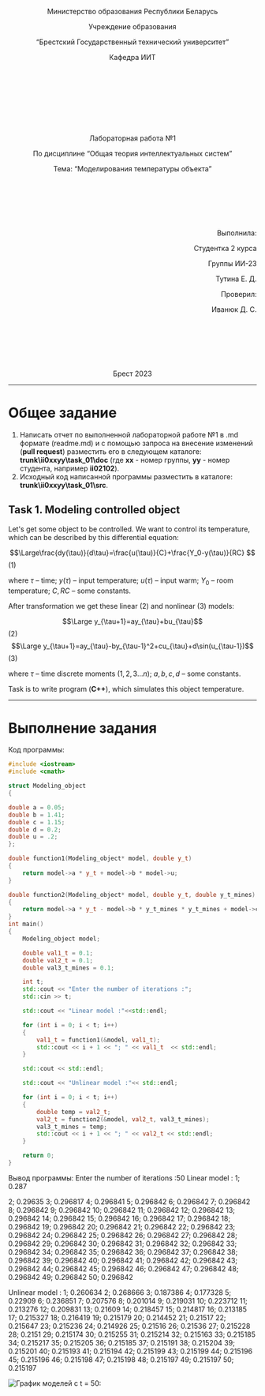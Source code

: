 <p align="center"> Министерство образования Республики Беларусь</p>
<p align="center">Учреждение образования</p>
<p align="center">“Брестский Государственный технический университет”</p>
<p align="center">Кафедра ИИТ</p>
<br><br><br><br><br><br><br>
<p align="center">Лабораторная работа №1</p>
<p align="center">По дисциплине “Общая теория интеллектуальных систем”</p>
<p align="center">Тема: “Моделирования температуры объекта”</p>
<br><br><br><br><br>
<p align="right">Выполнила:</p>
<p align="right">Студентка 2 курса</p>
<p align="right">Группы ИИ-23</p>
<p align="right">Тутина Е. Д.</p>
<p align="right">Проверил:</p>
<p align="right">Иванюк Д. С.</p>
<br><br><br><br><br>
<p align="center">Брест 2023</p>

---

# Общее задание #
1. Написать отчет по выполненной лабораторной работе №1 в .md формате (readme.md) и с помощью запроса на внесение изменений (**pull request**) разместить его в следующем каталоге: **trunk\ii0xxyy\task_01\doc** (где **xx** - номер группы, **yy** - номер студента, например **ii02102**).
2. Исходный код написанной программы разместить в каталоге: **trunk\ii0xxyy\task_01\src**.

## Task 1. Modeling controlled object ##
Let's get some object to be controlled. We want to control its temperature, which can be described by this differential equation:

$$\Large\frac{dy(\tau)}{d\tau}=\frac{u(\tau)}{C}+\frac{Y_0-y(\tau)}{RC} $$ (1)

where $\tau$ – time; $y(\tau)$ – input temperature; $u(\tau)$ – input warm; $Y_0$ – room temperature; $C,RC$ – some constants.

After transformation we get these linear (2) and nonlinear (3) models:

$$\Large y_{\tau+1}=ay_{\tau}+bu_{\tau}$$ (2)
$$\Large y_{\tau+1}=ay_{\tau}-by_{\tau-1}^2+cu_{\tau}+d\sin(u_{\tau-1})$$ (3)

where $\tau$ – time discrete moments ($1,2,3{\dots}n$); $a,b,c,d$ – some constants.

Task is to write program (**C++**), which simulates this object temperature.

---

# Выполнение задания #

Код программы:
```C++
#include <iostream>
#include <cmath>

struct Modeling_object 
{ 

double a = 0.05; 
double b = 1.41; 
double c = 1.15; 
double d = 0.2;
double u = .2; 
};

double function1(Modeling_object* model, double y_t) 
{
	return model->a * y_t + model->b * model->u; 
}

double function2(Modeling_object* model, double y_t, double y_t_mines) 
{ 
	return model->a * y_t - model->b * y_t_mines * y_t_mines + model->c * model->u + model->d * sin(model->u);
}
int main() 
{
    Modeling_object model;

    double val1_t = 0.1;
    double val2_t = 0.1;
    double val3_t_mines = 0.1;

    int t;
    std::cout << "Enter the number of iterations :";
    std::cin >> t;

    std::cout << "Linear model :"<<std::endl;

    for (int i = 0; i < t; i++)
    {
        val1_t = function1(&model, val1_t);
        std::cout << i + 1 << "; " << val1_t  << std::endl;
    }

    std::cout << std::endl;

    std::cout << "Unlinear model :"<< std::endl;

    for (int i = 0; i < t; i++)
    {
        double temp = val2_t;
        val2_t = function2(&model, val2_t, val3_t_mines);
        val3_t_mines = temp;
        std::cout << i + 1 << "; " << val2_t << std::endl;
    }

    return 0;
}
```     

Вывод программы:
Enter the number of iterations :50
Linear model :
1; 0.287

2; 0.29635
3; 0.296817
4; 0.296841
5; 0.296842
6; 0.296842
7; 0.296842
8; 0.296842
9; 0.296842
10; 0.296842
11; 0.296842
12; 0.296842
13; 0.296842
14; 0.296842
15; 0.296842
16; 0.296842
17; 0.296842
18; 0.296842
19; 0.296842
20; 0.296842
21; 0.296842
22; 0.296842
23; 0.296842
24; 0.296842
25; 0.296842
26; 0.296842
27; 0.296842
28; 0.296842
29; 0.296842
30; 0.296842
31; 0.296842
32; 0.296842
33; 0.296842
34; 0.296842
35; 0.296842
36; 0.296842
37; 0.296842
38; 0.296842
39; 0.296842
40; 0.296842
41; 0.296842
42; 0.296842
43; 0.296842
44; 0.296842
45; 0.296842
46; 0.296842
47; 0.296842
48; 0.296842
49; 0.296842
50; 0.296842

Unlinear model :
1; 0.260634
2; 0.268666
3; 0.187386
4; 0.177328
5; 0.22909
6; 0.236851
7; 0.207576
8; 0.201014
9; 0.219031
10; 0.223712
11; 0.213276
12; 0.209831
13; 0.21609
14; 0.218457
15; 0.214817
16; 0.213185
17; 0.215327
18; 0.216419
19; 0.215179
20; 0.214452
21; 0.21517
22; 0.215647
23; 0.215236
24; 0.214926
25; 0.21516
26; 0.21536
27; 0.215228
28; 0.2151
29; 0.215174
30; 0.215255
31; 0.215214
32; 0.215163
33; 0.215185
34; 0.215217
35; 0.215205
36; 0.215185
37; 0.215191
38; 0.215204
39; 0.215201
40; 0.215193
41; 0.215194
42; 0.215199
43; 0.215199
44; 0.215196
45; 0.215196
46; 0.215198
47; 0.215198
48; 0.215197
49; 0.215197
50; 0.215197
   
![График моделей с t = 50:](grphic.png)
